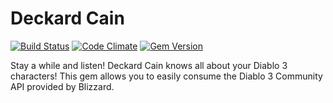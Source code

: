 Deckard Cain
============

[![Build Status](https://travis-ci.org/1morepx/deckard_cain.png?branch=master)](https://travis-ci.org/1morepx/deckard_cain)
[![Code Climate](https://codeclimate.com/github/1morepx/deckard_cain.png)](https://codeclimate.com/github/1morepx/deckard_cain)
[![Gem Version](https://badge.fury.io/rb/deckard_cain.png)](http://badge.fury.io/rb/deckard_cain)

Stay a while and listen! Deckard Cain knows all about your Diablo 3 characters! This gem allows you to easily consume the Diablo 3 Community API provided by Blizzard.
